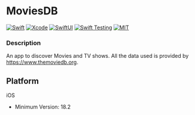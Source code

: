 # MoviesDB

[![Swift](https://img.shields.io/badge/Swift-6.0.3-orange.svg)](https://swift.org) [![Xcode](https://img.shields.io/badge/Xcode-16.2-blue.svg)](https://developer.apple.com/xcode) [![SwiftUI](https://img.shields.io/badge/SwiftUI-0075FD.svg)](https://developer.apple.com/xcode/swiftui/) [![Swift Testing](https://img.shields.io/badge/Swift_Testing-028801.svg)](https://developer.apple.com/xcode/swift-testing//) [![MIT](https://img.shields.io/badge/License-MIT-red.svg)](https://opensource.org/licenses/MIT)

### Description

An app to discover Movies and TV shows. All the data used is provided by https://www.themoviedb.org.

## Platform
iOS
- Minimum Version: 18.2